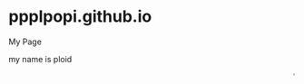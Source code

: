 # ppplpopi.github.io
My Page

my name is ploid 

 <marquee> " nathanicha boonyaporn ณัฏฐณิชา บุณยาภรณ์ "   </marquee>
 